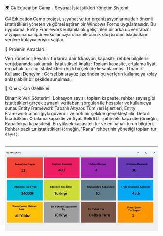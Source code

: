 
🌍 C# Education Camp - Seyahat İstatistikleri Yönetim Sistemi:

C# Education Camp projesi, seyahat ve tur organizasyonlarına dair önemli istatistikleri yöneten ve görselleştiren bir Windows Forms uygulamasıdır. Bu uygulama, Entity Framework kullanılarak geliştirilen bir arka uç veritabanı altyapısına sahiptir ve kullanıcıya dinamik olarak oluşturulan istatistiksel verilere kolayca erişim sağlar.

🎯 Projenin Amaçları:

Veri Yönetimi: Seyahat turlarına dair lokasyon, kapasite, rehber bilgilerini veritabanında saklamak.
İstatistiksel Analiz: Toplam kapasite, ortalama fiyat, en pahalı tur gibi istatistiklerin hızlı bir şekilde hesaplanması.
Dinamik Kullanıcı Deneyimi: Görsel bir arayüz üzerinden bu verilerin kullanıcıya kolay anlaşılabilir bir şekilde sunulması.


📌 Öne Çıkan Özellikler:

Dinamik Veri Gösterimi: Lokasyon sayısı, toplam kapasite, rehber sayısı gibi istatistikleri gerçek zamanlı veritabanı sorguları ile hesaplar ve kullanıcıya sunar.
Entity Framework Tabanlı Altyapı: Tüm veri işlemleri, Entity Framework aracılığıyla güvenilir ve hızlı bir şekilde gerçekleştirilir.
Detaylı İstatistikler:
Ortalama kapasite ve fiyat.
Belirli bir şehirdeki kapasite (örneğin, Kapadokya kapasitesi).
En yüksek kapasiteli tur ve en pahalı turun bilgileri.
Rehber bazlı tur istatistikleri (örneğin, "Rana" rehberinin yönettiği toplam tur sayısı).
<br><br>
<hr>

![](https://github.com/ercansahin16/CSharpEducationCamp_301/blob/master/imgs/Ekran%20g%C3%B6r%C3%BCnt%C3%BCs%C3%BC%202024-11-26%20003519.png)

